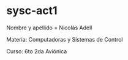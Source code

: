 # sysc-act1

Nombre y apellido = Nicolás Adell

Materia: Computadoras y Sistemas de Control

Curso: 6to 2da Aviónica
